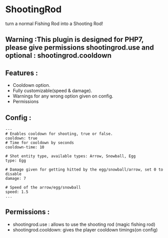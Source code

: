 # ShootingRod
turn a normal Fishing Rod into a Shooting Rod!

## Warning :This plugin is designed for PHP7, please give permissions shootingrod.use and optional : shootingrod.cooldown

## Features :
- Cooldown option.
- Fully customizable(speed & damage).
- Warnings for any wrong option given on config.
- Permissions

## Config :
```
---
# Enables cooldown for shooting, true or false.
cooldown: true
# Time for cooldown by seconds
cooldown-time: 10

# Shot entity type, available types: Arrow, Snowball, Egg
type: Egg

# Damage given for getting hitted by the egg/snowball/arrow, set 0 to disable
damage: 7

# Speed of the arrow/egg/snowball
speed: 1.5
...
```

## Permissions :
- shootingrod.use : allows to use the shooting rod (magic fishing rod)
- shootingrod.cooldown: gives the player cooldown timings(on config)
